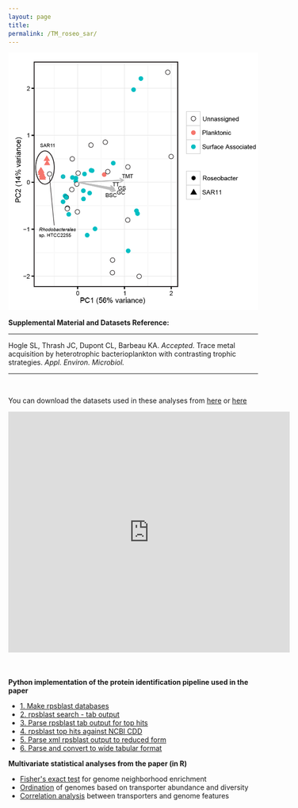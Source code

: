 ```yaml
---
layout: page
title: 
permalink: /TM_roseo_sar/
---
```

![desk](/images/CCA_roseo_sar11.png)

__Supplemental Material and Datasets Reference:__
___
Hogle SL, Thrash JC, Dupont CL, Barbeau KA. _Accepted._ Trace metal acquisition by heterotrophic bacterioplankton with contrasting trophic strategies. _Appl. Environ. Microbiol._
___
<br>

You can download the datasets used in these analyses from [here](/files/roseo_sar11_datatables.tar.gz) or [here](http://dx.doi.org/10.6084/m9.figshare.1533034)

<iframe src="http://wl.figshare.com/articles/1533034/embed?show_title=1" width="568" height="485" frameborder="0"></iframe>

<br><br>
__Python implementation of the protein identification pipeline used in the paper__

* [1. Make rpsblast databases](/1_makeprofiledb)
* [2. rpsblast search - tab output](/2_rpsblast_tab)
* [3. Parse rpsblast tab output for top hits](/3_rpsblast_tab_tophits)
* [4. rpsblast top hits against NCBI CDD](/4_rpsblast_xml)
* [5. Parse xml rpsblast output to reduced form](/5_rpsbproc)
* [6. Parse and convert to wide tabular format](/6_rpsbproc_parse)

__Multivariate statistical analyses from the paper (in R)__

* [Fisher's exact test](/R_markdown/Hogle_etal_2015_fisher.html) for genome neighborhood enrichment
* [Ordination](/R_markdown/Hogle_etal_2015_ordination.html) of genomes based on transporter abundance and diversity
* [Correlation analysis](/R_markdown/Hogle_etal_2015_correlation.html) between transporters and genome features

